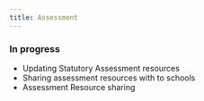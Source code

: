 ```yaml
---
title: Assessment
---
```


### In progress

* Updating Statutory Assessment resources
* Sharing assessment resources with to schools
* Assessment Resource sharing
